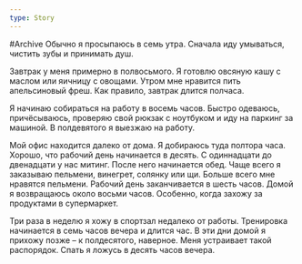```yaml
---
type: Story
---
```

#Archive 
Обычно я просыпаюсь в семь утра. Сначала иду умываться, чистить зубы и принимать душ.

Завтрак у меня примерно в полвосьмого. Я готовлю овсяную кашу с маслом или яичницу с овощами. Утром мне нравится пить апельсиновый фреш. Как правило, завтрак длится полчаса.

Я начинаю собираться на работу в восемь часов. Быстро одеваюсь, причёсываюсь, проверяю свой рюкзак с ноутбуком и иду на паркинг за машиной. В полдевятого я выезжаю на работу.

Мой офис находится далеко от дома. Я добираюсь туда полтора часа. Хорошо, что рабочий день начинается в десять. С одиннадцати до двенадцати у нас митинг. После него начинается обед. Чаще всего я заказываю пельмени, винегрет, солянку или щи. Больше всего мне нравятся пельмени. Рабочий день заканчивается в шесть часов. Домой я возвращаюсь около восьми часов. Особенно, когда захожу за продуктами в супермаркет.

Три раза в неделю я хожу в спортзал недалеко от работы. Тренировка начинается в семь часов вечера и длится час. В эти дни домой я прихожу позже – к полдесятого, наверное. Меня устраивает такой распорядок. Спать я ложусь в десять часов вечера.